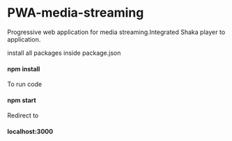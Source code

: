 # PWA-media-streaming
Progressive web application for media streaming.Integrated Shaka player to application. 

install all packages inside package.json
#### npm install


To run code
#### npm start


Redirect to 
#### localhost:3000


